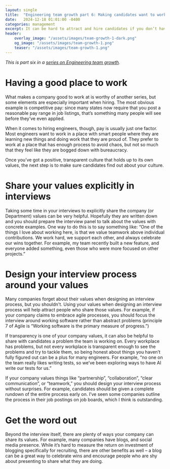 ```yaml
---
layout: single
title:  "Engineering team growth part 6: Making candidates want to work for you"
date:   2024-12-18 01:01:00 -0400
categories: management
excerpt: It can be hard to attract and hire candidates if you don’t have a great place to work or don’t communicate the value of your company.
header:
    overlay_image: "/assets/images/team-growth-1-dark.png"
    og_image: "/assets/images/team-growth-1.png"
    teaser: "/assets/images/team-growth-1.png"
---
```

*This is part six in a [series on Engineering team growth](/series/engineering-team-growth/).*

# Having a good place to work

What makes a company good to work at is worthy of another series, but some elements are especially important when hiring. The most obvious example is competitive pay: since many states now require that you post a reasonable pay range in job listings, that’s something many people will see before they’ve even applied.

When it comes to hiring engineers, though, pay is usually just one factor. Most engineers want to work in a place with smart people where they are learning new things and doing work that they are proud of. They prefer to work at a place that has enough process to avoid chaos, but not so much that they feel like they are bogged down with bureaucracy.

Once you’ve got a positive, transparent culture that holds up to its own values, the next step is to make sure candidates find out about your culture.

# Share your values explicitly in interviews

Taking some time in your interviews to explicitly share the company (or Department) values can be very helpful. Hopefully they are written down and you should prepare the interview panel to talk about the values with concrete examples. One way to do this is to say something like: “One of the things I love about working here, is that we value teamwork above individual contributions. We work hard, we support each other, and always celebrate our wins together. For example, my team recently built a new feature, and everyone added something, even those who were more focused on other projects.”

# Design your interview process around your values

Many companies forget about their values when designing an interview process, but you shouldn't. Using your values when designing an interview process will help attract people who share those values. For example, if your company claims to embrace agile processes, you should focus the interview around working software rather than abstract problems (principle 7 of Agile is “Working software is the primary measure of progress.”)

If transparency is one of your company values, it can also be helpful to share with candidates a problem the team is working on. Every workplace has problems, but not every workplace is transparent enough to see the problems and try to tackle them, so being honest about things you haven’t fully figured out can be a plus for many engineers. For example, “no one on the team really likes writing tests, so we’ve been exploring ways to have AI write our tests for us.”

If your company values things like “partnership”, “collaboration”, “clear communication”, or “teamwork,” you should design your interview process without surprises. For example, candidates should be given a complete rundown of the entire process early on. I’ve seen some companies outline the process in their job postings on job boards, which I think is outstanding.

# Get the word out

Beyond the interview itself, there are plenty of ways your company can share its values. For example, many companies have blogs, and social media presence. While it’s hard to measure the return on investment of blogging specifically for recruiting, there are other benefits as well – a blog can be a great way to celebrate wins and encourage people who are shy about presenting to share what they are doing.
